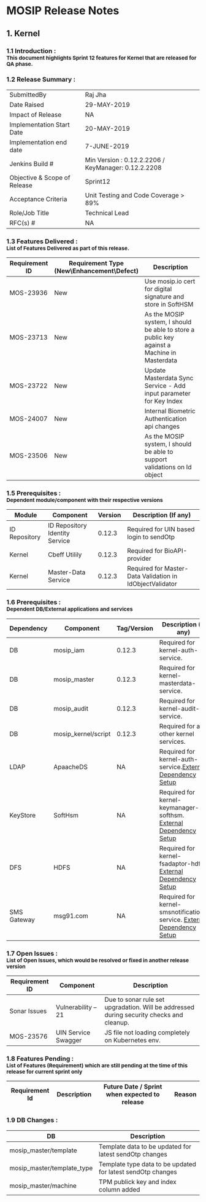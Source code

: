 
# MOSIP Release Notes
## 1. Kernel

### 1.1 Introduction : <br><sub>This document highlights Sprint 12 features for Kernel that are released for QA phase.</sub></br>

### 1.2 Release Summary : 
|         |          |
|----------|----------|
SubmittedBy|Raj Jha
Date Raised | 29-MAY-2019
Impact of Release|NA
Implementation Start Date |20-MAY-2019
Implementation end date	|7-JUNE-2019
Jenkins Build #	|Min Version : 0.12.2.2206  / KeyManager: 0.12.2.2208
Objective & Scope of Release| Sprint12
Acceptance Criteria	| Unit Testing and Code Coverage > 89%
Role/Job Title|Technical Lead
RFC(s) #|	NA


### 1.3 Features Delivered : <br><sub>List of Features Delivered as part of this release.</sub></br>
Requirement ID | Requirement Type <br>(New\\Enhancement\\Defect)</br> | Description
-----|----------|-------------
MOS-23936|New|Use mosip.io cert for digital signature and store in SoftHSM
MOS-23713|New|As the MOSIP system, I should be able to store a public key against a Machine in Masterdata
MOS-23722|New|Update Masterdata Sync Service - Add input parameter for Key Index
MOS-24007|New|Internal Biometric Authentication api changes
MOS-23506|New|As the MOSIP system, I should be able to support validations on Id object


### 1.5 Prerequisites : <br><sub>Dependent module/component with their respective versions</sub></br>
Module|Component|Version|Description (If any)
-----|-------------|----------------|--------------
ID Repository|ID Repository Identity Service|0.12.3|Required for UIN based login to sendOtp
Kernel|Cbeff Utilily|0.12.3|Required for BioAPI-provider
Kernel|Master-Data Service|0.12.3|Required for Master-Data Validation in IdObjectValidator


### 1.6 Prerequisites : <br><sub>Dependent DB/External applications and services</sub></br>
Dependency|Component|Tag/Version|Description (If any)
-----|--------------|----------------|----------------
DB|mosip_iam|0.12.3|Required for kernel-auth-service.
DB|mosip_master|0.12.3|Required for kernel-masterdata-service.
DB|mosip_audit|0.12.3|Required for kernel-audit-service.
DB|mosip_kernel/script|0.12.3|Required for all other kernel services.
LDAP|ApaacheDS|NA|Required for kernel-auth-service.[External Dependency Setup](https://github.com/mosip/mosip/wiki/Getting-Started#6-installing-external-dependencies-)
KeyStore|SoftHsm|NA|Required for kernel-keymanager-softhsm. [External Dependency Setup](https://github.com/mosip/mosip/wiki/Getting-Started#6-installing-external-dependencies-)
DFS|HDFS|NA|Required for kernel-fsadaptor-hdfs. [External Dependency Setup](https://github.com/mosip/mosip/wiki/Getting-Started#6-installing-external-dependencies-)
SMS Gateway|msg91.com|NA|Required for kernel-smsnotification-service. [External Dependency Setup](https://github.com/mosip/mosip/wiki/Getting-Started#6-installing-external-dependencies-)


### 1.7 Open Issues : <br><sub>List of Open Issues, which would be resolved or fixed in another release version</sub></br>
Requirement ID |Component|Description
-----------------|----------------------|----------------------
Sonar Issues|Vulnerability – 21 | Due to sonar rule set upgradation. Will be addressed during security checks and cleanup.
MOS-23576|UIN Service Swagger | JS file not loading completely on Kubernetes env.



### 1.8 Features Pending : <br><sub>List of Features (Requirement) which are still pending at the time of this release for current sprint only</sub></br>
Requirement Id|Description|Future Date / Sprint when expected to release | Reason
--------------|-----------|-----------|-------------



### 1.9 DB Changes :
|DB|Description|
|---------------|-------------|
| mosip_master/template|Template data to be updated for latest sendOtp changes|
| mosip_master/template_type|Template type data to be updated for latest sendOtp changes|
| mosip_master/machine|TPM publick key and index column added|





